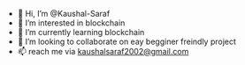 - 👋 Hi, I’m @Kaushal-Saraf
- 👀 I’m interested in blockchain
- 🌱 I’m currently learning blockchain
- 💞️ I’m looking to collaborate on eay begginer freindly project
- 📫 reach me via kaushalsaraf2002@gmail.com

<!---
Kaushal-Saraf/Kaushal-Saraf is a ✨ special ✨ repository because its `README.md` (this file) appears on your GitHub profile.
You can click the Preview link to take a look at your changes.
--->

